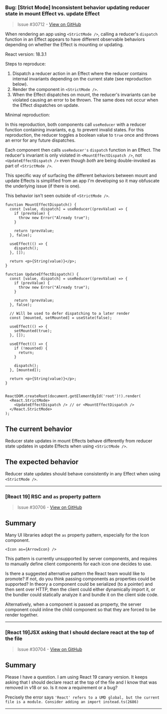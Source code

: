 ### Bug: [Strict Mode] Inconsistent behavior updating reducer state in mount Effect vs. update Effect

> Issue #30712 - [View on GitHub](https://github.com/facebook/react/issues/30712)

When rendering an app using `<StrictMode />`, calling a reducer's `dispatch` function in an Effect appears to have different observable behaviors depending on whether the Effect is mounting or updating.

React version: 18.3.1

Steps to reproduce:

1. Dispatch a reducer action in an Effect where the reducer contains internal invariants depending on the current state (see reproduction below).
2. Render the component in `<StrictMode />`.
3. When the Effect dispatches on mount, the reducer's invariants can be violated causing an error to be thrown. The same does not occur when the Effect dispatches on update.

Minimal reproduction:

In this reproduction, both components call `useReducer` with a reducer function containing invariants, e.g. to prevent invalid states. For this reproduction, the reducer toggles a boolean value to `true` once and throws an error for any future dispatches. 

Each component then calls `useReducer's` `dispatch` function in an Effect. The reducer's invariant is only violated in `<MountEffectDispatch />`, not `<UpdateEffectDispatch />` even though _both_ are being double-invoked as part of `<StrictMode />`.

This specific way of surfacing the different behaviors between mount and update Effects is simplified from an app I'm developing so it may obfuscate the underlying issue (if there is one). 

This behavior isn't seen outside of `<StrictMode />`.

```tsx
function MountEffectDispatch() {
  const [value, dispatch] = useReducer((prevValue) => {
    if (prevValue) {
      throw new Error("Already true");
    }

    return !prevValue;
  }, false);

  useEffect(() => {
    dispatch();
  }, []);

  return <p>{String(value)}</p>;
}

function UpdateEffectDispatch() {
  const [value, dispatch] = useReducer((prevValue) => {
    if (prevValue) {
      throw new Error("Already true");
    }

    return !prevValue;
  }, false);

  // Will be used to defer dispatching to a later render
  const [mounted, setMounted] = useState(false);

  useEffect(() => {
    setMounted(true);
  }, []);

  useEffect(() => {
    if (!mounted) {
      return;
    }

    dispatch();
  }, [mounted]);

  return <p>{String(value)}</p>;
}


ReactDOM.createRoot(document.getElementById('root')!).render(
  <React.StrictMode>
    <UpdateEffectDispatch /> // or <MountEffectDispatch />
  </React.StrictMode>
);
```

## The current behavior

Reducer state updates in mount Effects behave differently from reducer state updates in update Effects when using `<StrictMode />`.

## The expected behavior

Reducer state updates should behave consistently in any Effect when using `<StrictMode />`.


---

### [React 19] RSC and `as` property pattern

> Issue #30706 - [View on GitHub](https://github.com/facebook/react/issues/30706)

## Summary

Many UI libraries adopt the `as` property pattern, especially for the Icon component.

```
<Icon as={ArrowIcon} />
```

This pattern is currently unsupported by server components, and requires to manually define client components for each icon one decides to use.

Is there a suggested alternative pattern the React team would like to promote? If not, do you think passing components as properties could be supported? In theory a component could be serialized (to a pointer) and then sent over HTTP, then the client could either dynamically import it, or the bundler could statically analyze it and bundle it on the client side code.

Alternatively, when a component is passed as property, the server component could inline the child component so that they are forced to be render together.

---

### [React 19]JSX asking that I should declare react at the top of the file

> Issue #30704 - [View on GitHub](https://github.com/facebook/react/issues/30704)

## Summary
Please I have a question. I am using React 19 canary version. It keeps asking that I should declare react at the top of the file and I know that was removed in v18 or so. Is it now a requirement or a bug?

Precisely the error says `'React' refers to a UMD global, but the current file is a module. Consider adding an import instead.ts(2686)`
<!--
  Please provide a CodeSandbox (https://codesandbox.io/s/new), a link to a
  repository on GitHub, or provide a minimal code example that reproduces the
  problem. You may provide a screenshot of the application if you think it is
  relevant to your bug report. Here are some tips for providing a minimal
  example: https://stackoverflow.com/help/mcve.
-->


---

